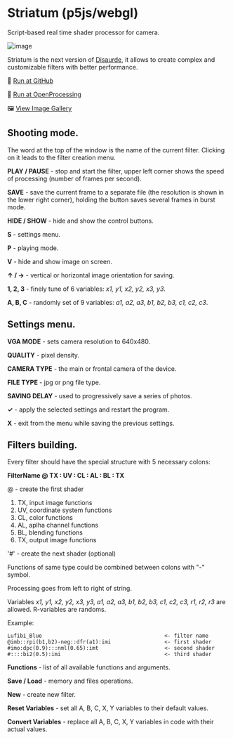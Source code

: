 # Striatum (p5js/webgl)
Script-based real time shader processor for camera.

![image](https://user-images.githubusercontent.com/38255514/163958199-6e52590d-26c0-447d-87a9-89898f1ed267.png)

Striatum is the next version of [Disaurde](https://github.com/hayabuzo/Disaurde), it allows to create complex and customizable filters with better performance.

🚀 [Run at GitHub](https://hayabuzo.github.io/Striatum/)

🏓 [Run at OpenProcessing](https://openprocessing.org/sketch/1447131)

🖼 [View Image Gallery](https://www.behance.net/search/projects?tools=1668117583)

## Shooting mode.

The word at the top of the window is the name of the current filter. Clicking on it leads to the filter creation menu.

**PLAY / PAUSE** - stop and start the filter, upper left corner shows the speed of processing (number of frames per second).

**SAVE** - save the current frame to a separate file (the resolution is shown in the lower right corner), holding the button saves several frames in burst mode.

**HIDE / SHOW** - hide and show the control buttons.

**S** - settings menu.

**P** - playing mode.

**V** - hide and show image on screen.

**↑ / →** - vertical or horizontal image orientation for saving.

**1, 2, 3**  - finely tune of 6 variables: _x1, y1, x2, y2, x3, y3_.

**A, B, C** - randomly set of 9 variables: _a1, a2, a3, b1, b2, b3, c1, c2, c3_.

## Settings menu.

**VGA MODE** - sets camera resolution to 640x480.

**QUALITY** - pixel density.

**CAMERA TYPE** - the main or frontal camera of the device.

**FILE TYPE** - jpg or png file type.

**SAVING DELAY** - used to progressively save a series of photos.

**✓** - apply the selected settings and restart the program.

**X** - exit from the menu while saving the previous settings.

## Filters building.

Every filter should have the special structure with 5 necessary colons:

**FilterName @ TX : UV : CL : AL : BL : TX**

@ - create the first shader

1. TX, input image functions
2. UV, coordinate system functions
3. CL, color functions
4. AL, aplha channel functions
5. BL, blending functions
6. TX, output image functions

'#' - create the next shader (optional)

Functions of same type could be combined between colons with "-" symbol.

Processing goes from left to right of string.

Variables _x1, y1, x2, y2, x3, y3, a1, a2, a3, b1, b2, b3, c1, c2, c3, r1, r2, r3_ are allowed. R-variables are randoms.

Example:
```
Lufibi_Blue                                       <- filter name
@imb::rpi(b1,b2)-neg::dfr(a1):imi                 <- first shader
#imo:dpc(0.9):::nml(0.65):imt                     <- second shader
#::::bi2(0.5):imi                                 <- third shader
```

**Functions** - list of all available functions and arguments.

**Save / Load** - memory and files operations.

**New** - create new filter.

**Reset Variables** - set all A, B, C, X, Y variables to their default values.

**Convert Variables** - replace all A, B, C, X, Y variables in code with their actual values.
